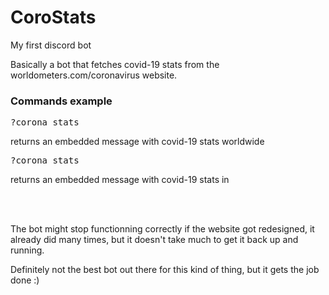 # CoroStats
My first discord bot

Basically a bot that fetches covid-19 stats from the worldometers.com/coronavirus website.



<h3>Commands example</h3>

<pre>?corona stats</pre> returns an embedded message with covid-19 stats worldwide
<br/>
<pre>?corona stats <country></pre> returns an embedded message with covid-19 stats in <country>

<br/><br/>


The bot might stop functionning correctly if the website got redesigned, it already did many times, but it doesn't take much to get it back up and running.

Definitely not the best bot out there for this kind of thing, but it gets the job done :)
